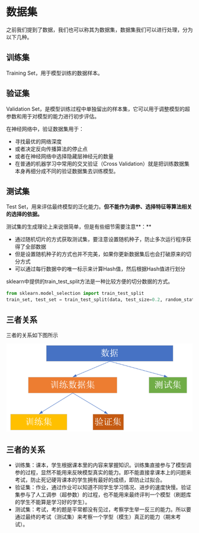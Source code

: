 # 数据集

之前我们提到了数据，我们也可以称其为数据集，数据集我们可以进行处理，分为以下几种。

## 训练集

Training Set，用于模型训练的数据样本。

## 验证集

Validation Set，是模型训练过程中单独留出的样本集，它可以用于调整模型的超参数和用于对模型的能力进行初步评估。

在神经网络中，验证数据集用于：

* 寻找最优的网络深度
* 或者决定反向传播算法的停止点
* 或者在神经网络中选择隐藏层神经元的数量
* 在普通的机器学习中常用的交叉验证（Cross Validation）就是把训练数据集本身再细分成不同的验证数据集去训练模型。

## 测试集

Test Set，用来评估最终模型的泛化能力。**但不能作为调参、选择特征等算法相关的选择的依据。**

测试集的生成理论上来说很简单，但是有些细节需要注意**：**

* 通过随机切片的方式获取测试集，要注意设置随机种子，防止多次运行程序获得了全部数据
* 但是设置随机种子的方式也并不完美，如果你更新数据集后也会打破原来的切分方式
* 可以通过每行数据中的唯一标示来计算Hash值，然后根据Hash值进行划分

sklearn中提供的train\_test\_split方法是一种比较方便的切分数据的方式。

```python
from sklearn.model_selection import train_test_split
train_set, test_set = train_test_split(data, test_size=0.2, random_state=42)
```

## **三者关系**

三者的关系如下图所示

![](../../.gitbook/assets/image%20%285%29.png)

## 三者的关系

* 训练集：课本，学生根据课本里的内容来掌握知识。训练集直接参与了模型调参的过程，显然不能用来反映模型真实的能力。即不能直接拿课本上的问题来考试，防止死记硬背课本的学生拥有最好的成绩，即防止过拟合。
* 验证集：作业，通过作业可以知道不同学生学习情况、进步的速度快慢。验证集参与了人工调参（超参数）的过程，也不能用来最终评判一个模型（刷题库的学生不能算是学习好的学生）。
* 测试集：考试，考的题是平常都没有见过，考察学生举一反三的能力。所以要通过最终的考试（测试集）来考察一个学型（模生）真正的能力（期末考试）。

